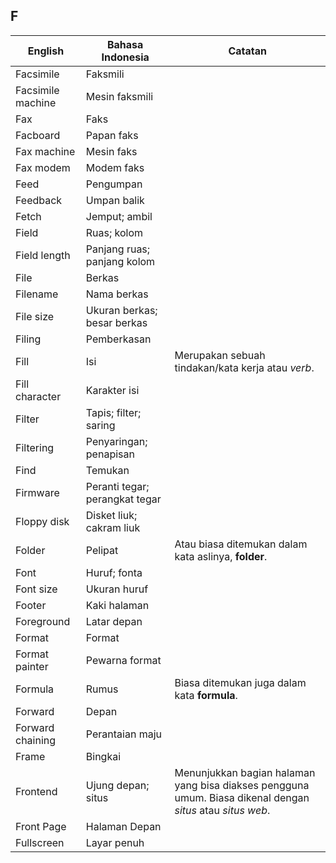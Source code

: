 ## F

| English			| Bahasa Indonesia	| Catatan	|
|-------------------|-------------------|-----------|
| Facsimile 		| Faksmili 			| |
| Facsimile machine | Mesin faksmili 	| |
| Fax 				| Faks 				| |
| Facboard 			| Papan faks 		| |
| Fax machine 		| Mesin faks 		| |
| Fax modem 		| Modem faks 		| |
| Feed 				| Pengumpan 		| |
| Feedback 			| Umpan balik		| |
| Fetch 			| Jemput; ambil 	| |
| Field 			| Ruas; kolom 		| |
| Field length 		| Panjang ruas; panjang kolom ||
| File 				| Berkas 			| |
| Filename 			| Nama berkas 		| |
| File size 		| Ukuran berkas; besar berkas 	| |
| Filing 			| Pemberkasan 		| |
| Fill 				| Isi 				| Merupakan sebuah tindakan/kata kerja atau *verb*. |
| Fill character 	| Karakter isi 		| |
| Filter 			| Tapis; filter; saring 	| |
| Filtering 		| Penyaringan; penapisan 	| |
| Find 				| Temukan 			| |
| Firmware 			| Peranti tegar; perangkat tegar 	| |
| Floppy disk 		| Disket liuk; cakram liuk 	| |
| Folder 			| Pelipat 			| Atau biasa ditemukan dalam kata aslinya, **folder**. |
| Font 				| Huruf; fonta 		| |
| Font size 		| Ukuran huruf 		| |
| Footer 			| Kaki halaman 		| |
| Foreground 		| Latar depan 		| |
| Format 			| Format 			| |
| Format painter 	| Pewarna format 	| |
| Formula 			| Rumus 			| Biasa ditemukan juga dalam kata **formula**. |
| Forward 			| Depan 			| |
| Forward chaining 	| Perantaian maju 	| |
| Frame 			| Bingkai 			| |
| Frontend 			| Ujung depan; situs | Menunjukkan bagian halaman yang bisa diakses pengguna umum. Biasa dikenal dengan *situs* atau *situs web*. |
| Front Page 		| Halaman Depan 	| |
| Fullscreen 		| Layar penuh 		| |
